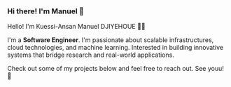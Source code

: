 ### Hi there! I'm Manuel 👋

Hello! I'm Kuessi-Ansan Manuel DJIYEHOUE 🧑‍💻

I'm a **Software Engineer**. I'm passionate about scalable infrastructures, cloud technologies, and machine learning. Interested in building innovative systems that bridge research and real-world applications. 

Check out some of my projects below and feel free to reach out. See youu! 🚀
<!--
---

### 📚 Latest Projects

- 💻 Researching **Spectre Vulnerabilities and Mitigations**
- 🌟 Exploring **AI-powered solutions for real-world challenges**
- 👩‍🎓 Preparing for **German Language Certification**
- 🌿 Finding the best **PhD opportunities in AI & Security**

---

### ✉️ Let's Connect!

- LinkedIn: [Your LinkedIn](https://linkedin.com/in/yourprofile)
- Twitter: [@YourTwitter](https://twitter.com/yourhandle)
- Email: **your.email@example.com**
- Personal Website: [yourwebsite.com](https://yourwebsite.com) (if applicable)


---

### 🏆 GitHub Stats

![Manuel's GitHub Stats](https://github-readme-stats.vercel.app/api?username=KuessiAnsan&show_icons=true&theme=radical)

![Top Languages](https://github-readme-stats.vercel.app/api/top-langs/?username=KuessiAnsan&layout=compact&theme=radical)

![GitHub Streak](https://github-readme-streak-stats.herokuapp.com/?user=KuessiAnsan&theme=radical) -->

